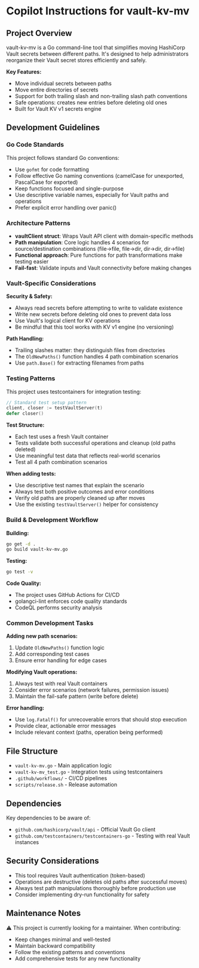 # Copilot Instructions for vault-kv-mv

## Project Overview

vault-kv-mv is a Go command-line tool that simplifies moving HashiCorp Vault secrets between different paths. It's designed to help administrators reorganize their Vault secret stores efficiently and safely.

**Key Features:**
- Move individual secrets between paths
- Move entire directories of secrets 
- Support for both trailing slash and non-trailing slash path conventions
- Safe operations: creates new entries before deleting old ones
- Built for Vault KV v1 secrets engine

## Development Guidelines

### Go Code Standards

This project follows standard Go conventions:

- Use `gofmt` for code formatting
- Follow effective Go naming conventions (camelCase for unexported, PascalCase for exported)
- Keep functions focused and single-purpose
- Use descriptive variable names, especially for Vault paths and operations
- Prefer explicit error handling over panic()

### Architecture Patterns

- **vaultClient struct**: Wraps Vault API client with domain-specific methods
- **Path manipulation**: Core logic handles 4 scenarios for source/destination combinations (file→file, file→dir, dir→dir, dir→file)
- **Functional approach**: Pure functions for path transformations make testing easier
- **Fail-fast**: Validate inputs and Vault connectivity before making changes

### Vault-Specific Considerations

**Security & Safety:**
- Always read secrets before attempting to write to validate existence
- Write new secrets before deleting old ones to prevent data loss
- Use Vault's logical client for KV operations
- Be mindful that this tool works with KV v1 engine (no versioning)

**Path Handling:**
- Trailing slashes matter: they distinguish files from directories
- The `OldNewPaths()` function handles 4 path combination scenarios
- Use `path.Base()` for extracting filenames from paths

### Testing Patterns

This project uses testcontainers for integration testing:

```go
// Standard test setup pattern
client, closer := testVaultServer(t)
defer closer()
```

**Test Structure:**
- Each test uses a fresh Vault container
- Tests validate both successful operations and cleanup (old paths deleted)
- Use meaningful test data that reflects real-world scenarios
- Test all 4 path combination scenarios

**When adding tests:**
- Use descriptive test names that explain the scenario
- Always test both positive outcomes and error conditions
- Verify old paths are properly cleaned up after moves
- Use the existing `testVaultServer()` helper for consistency

### Build & Development Workflow

**Building:**
```bash
go get -d .
go build vault-kv-mv.go
```

**Testing:**
```bash
go test -v
```

**Code Quality:**
- The project uses GitHub Actions for CI/CD
- golangci-lint enforces code quality standards
- CodeQL performs security analysis

### Common Development Tasks

**Adding new path scenarios:**
1. Update `OldNewPaths()` function logic
2. Add corresponding test cases
3. Ensure error handling for edge cases

**Modifying Vault operations:**
1. Always test with real Vault containers
2. Consider error scenarios (network failures, permission issues)
3. Maintain the fail-safe pattern (write before delete)

**Error handling:**
- Use `log.Fatalf()` for unrecoverable errors that should stop execution
- Provide clear, actionable error messages
- Include relevant context (paths, operation being performed)

## File Structure

- `vault-kv-mv.go` - Main application logic
- `vault-kv-mv_test.go` - Integration tests using testcontainers
- `.github/workflows/` - CI/CD pipelines
- `scripts/release.sh` - Release automation

## Dependencies

Key dependencies to be aware of:
- `github.com/hashicorp/vault/api` - Official Vault Go client
- `github.com/testcontainers/testcontainers-go` - Testing with real Vault instances

## Security Considerations

- This tool requires Vault authentication (token-based)
- Operations are destructive (deletes old paths after successful moves)
- Always test path manipulations thoroughly before production use
- Consider implementing dry-run functionality for safety

## Maintenance Notes

⚠️ This project is currently looking for a maintainer. When contributing:
- Keep changes minimal and well-tested
- Maintain backward compatibility
- Follow the existing patterns and conventions
- Add comprehensive tests for any new functionality